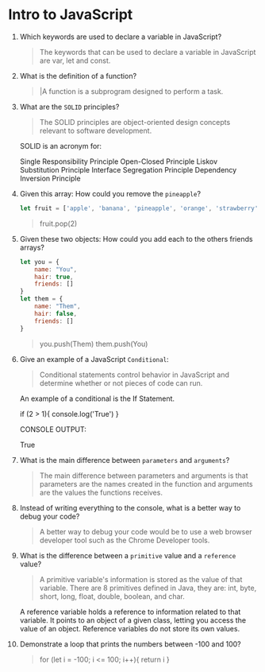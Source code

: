 # Intro to JavaScript
01. Which keywords are used to declare a variable in JavaScript?

    > The keywords that can be used to declare a variable in JavaScript are var, let and const.

02. What is the definition of a function?

    > |A function is a subprogram designed to perform a task.

03. What are the `SOLID` principles?

    >The SOLID principles are object-oriented design concepts relevant to software development. 
    
    SOLID is an acronym for:

    Single Responsibility Principle
    Open-Closed Principle
    Liskov Substitution Principle
    Interface Segregation Principle
    Dependency Inversion Principle


04. Given this array: How could you remove the `pineapple`?

    ```js
    let fruit = ['apple', 'banana', 'pineapple', 'orange', 'strawberry']
    ```

    > fruit.pop(2)

05. Given these two objects: How could you add each to the others friends arrays?

    ```js
    let you = {
        name: "You",
        hair: true,
        friends: []
    }
    let them = {
        name: "Them",
        hair: false,
        friends: []
    }
    ```

    > you.push(Them)
    them.push(You)

06. Give an example of a JavaScript `Conditional`:

    > Conditional statements control behavior in JavaScript and determine whether or not pieces of code can run. 
    
    An example of a conditional is the If Statement.

    if (2 > 1){
        console.log('True')
    }
    
    CONSOLE OUTPUT:

    True

07. What is the main difference between `parameters` and `arguments`?

    > The main difference between parameters and arguments is that parameters are the names created in the function and arguments are the values the functions receives. 

08. Instead of writing everything to the console, what is a better way to debug your code?

    > A better way to debug your code would be to use a web browser developer tool such as the Chrome Developer tools.

09. What is the difference between a `primitive` value and a `reference` value?

    > A primitive variable's information is stored as the value of that variable. There are 8 primitives defined in Java, they are: int, byte, short, long, float, double, boolean, and char.

    A reference variable holds a reference to information related to that variable. It points to an object of a given class, letting you access the value of an object. Reference variables do not store its own values.

10. Demonstrate a loop that prints the numbers between -100 and 100?

    > for (let i = -100; i <= 100; i++){
        return i
    }


